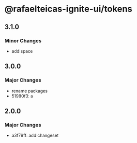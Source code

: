 # @rafaelteicas-ignite-ui/tokens

## 3.1.0

### Minor Changes

- add space

## 3.0.0

### Major Changes

- rename packages
- 51980f3: a

## 2.0.0

### Major Changes

- a3f79ff: add changeset
